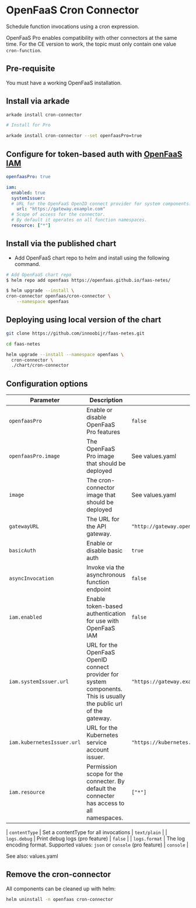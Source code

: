 # OpenFaaS Cron Connector

Schedule function invocations using a cron expression.

OpenFaaS Pro enables compatibility with other connectors at the same time. For the CE version to work, the topic must only contain one value `cron-function`.

## Pre-requisite

You must have a working OpenFaaS installation.

## Install via arkade

```bash
arkade install cron-connector

# Install for Pro

arkade install cron-connector --set openfaasPro=true
```

## Configure for token-based auth with [OpenFaaS IAM](https://docs.openfaas.com/openfaas-pro/iam/overview/)

```yaml
openfaasPro: true

iam:
  enabled: true
  systemIssuer:
  # URL for the OpenFaaS OpenID connect provider for system components. This is usually the public url of the gateway.
    url: "https://gateway.example.com"
  # Scope of access for the connector.
  # By default it operates on all function namespaces.
  resource: ["*"]
```

## Install via the published chart

- Add OpenFaaS chart repo to helm and install using the following command.

```bash
# Add OpenFaaS chart repo
$ helm repo add openfaas https://openfaas.github.io/faas-netes/

$ helm upgrade --install \
cron-connector openfaas/cron-connector \
    --namespace openfaas
```

## Deploying using local version of the chart

```bash
git clone https://github.com/innoobijr/faas-netes.git

cd faas-netes

helm upgrade --install --namespace openfaas \
  cron-connector \
  ./chart/cron-connector
```

## Configuration options

| Parameter           | Description                                                                  | Default                          |
| ------------------- | ---------------------------------------------------------------------------- | -------------------------------- |
| `openfaasPro`       | Enable or disable OpenFaaS Pro features                                      | `false`                          |
| `openfaasPro.image` | The OpenFaaS Pro image that should be deployed                               | See values.yaml                  |
| `image`             | The cron-connector image that should be deployed                             | See values.yaml                  |
| `gatewayURL`        | The URL for the API gateway.                                                 | `"http://gateway.openfaas:8080"` |
| `basicAuth`         | Enable or disable basic auth                                                 | `true`                           |
| `asyncInvocation`   | Invoke via the asynchronous function endpoint                                | `false`                          |
| `iam.enabled` | Enable token-based authentication for use with OpenFaaS IAM | `false` |
| `iam.systemIssuer.url` | URL for the OpenFaaS OpenID connect provider for system components. This is usually the public url of the gateway. | `"https://gateway.example.com"` |
| `iam.kubernetesIssuer.url` | URL for the Kubernetes service account issuer. | `"https://kubernetes.default.svc.cluster.local"` |
| `iam.resource` | Permission scope for the connecter. By default the connecter has access to all namespaces. | `["*"]` |

| `contentType`       | Set a contentType for all invocations                                        | `text/plain`                     |
| `logs.debug`        | Print debug logs (pro feature)                                               | `false`                          |
| `logs.format`       | The log encoding format. Supported values: `json` or `console` (pro feature) | `console`                        |

See also: values.yaml

## Remove the cron-connector

All components can be cleaned up with helm:

```bash
helm uninstall -n openfaas cron-connector
```
